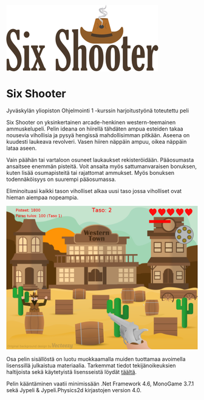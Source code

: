 ![Six Shooter](Content/title.png)

# Six Shooter

Jyväskylän yliopiston Ohjelmointi 1 -kurssin harjoitustyönä toteutettu peli
 
Six Shooter on yksinkertainen arcade-henkinen western-teemainen ammuskelupeli. Pelin ideana on hiirellä tähdäten ampua esteiden takaa nousevia vihollisia ja pysyä hengissä mahdollisimman pitkään. Aseena on kuudesti laukeava revolveri. Vasen hiiren näppäin ampuu, oikea näppäin lataa aseen.
 
Vain päähän tai vartaloon osuneet laukaukset rekisteröidään. Pääosumasta ansaitsee enemmän pisteitä. Voit ansaita myös sattumanvaraisen bonuksen, kuten lisää osumapisteitä tai rajattomat ammukset. Myös bonuksen todennäköisyys on suurempi pääosumassa. 
 
Eliminoituasi kaikki tason viholliset alkaa uusi taso jossa viholliset ovat hieman aiempaa nopeampia.

![ruutukaappaus](Content/screenshot.png)

Osa pelin sisällöstä on luotu muokkaamalla muiden tuottamaa avoimella lisenssillä julkaistua materiaalia. Tarkemmat tiedot tekijänoikeuksien haltijoista sekä käytetyistä lisensseistä löydät [täältä](Copyright_notices.md).
 
Pelin kääntäminen vaatii minimissään .Net Framework 4.6, MonoGame 3.7.1 sekä Jypeli & Jypeli.Physics2d kirjastojen version 4.0.
